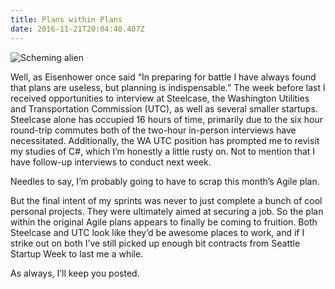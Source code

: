 ```yaml
---
title: Plans within Plans
date: 2016-11-21T20:04:40.407Z
---
```

![Scheming alien](/blog-v3/assets/plans.jpg)

 Well, as Eisenhower once said “In preparing for battle I have always found that plans are useless, but planning is indispensable.”  The week before last I received opportunities to interview at Steelcase, the Washington Utilities and Transportation Commission (UTC), as well as several smaller startups.  Steelcase alone has occupied 16 hours of time, primarily due to the six hour round-trip commutes both of the two-hour in-person interviews have necessitated. Additionally, the WA UTC position has prompted me to revisit my studies of C#, which I’m honestly a little rusty on. Not to mention that I have follow-up interviews to conduct next week.

Needles to say, I’m probably going to have to scrap this month’s Agile plan.

But the final intent of my sprints was never to just complete a bunch of cool personal projects.  They were ultimately aimed at securing a job.  So the plan within the original Agile plans appears to finally be coming to fruition.  Both Steelcase and UTC look like they’d be awesome places to work, and if I strike out on both I’ve still picked up enough bit contracts from Seattle Startup Week to last me a while.  

As always, I’ll keep you posted.
